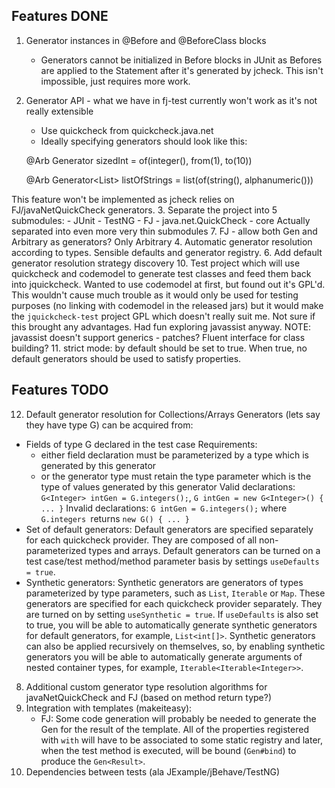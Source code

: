 ## Features DONE
1. Generator instances in @Before and @BeforeClass blocks
    - Generators cannot be initialized in Before blocks in JUnit as Befores are
      applied to the Statement after it's generated by jcheck. This isn't
      impossible, just requires more work.
2. Generator API - what we have in fj-test currently won't work as it's not really extensible
    * Use quickcheck from quickcheck.java.net
    * Ideally specifying generators should look like this:

    @Arb
    Generator<Integer> sizedInt = of(integer(), from(1), to(10))

    @Arb
    Generator<List<String>> listOfStrings = list(of(string(), alphanumeric()))

This feature won't be implemented as jcheck relies on FJ/javaNetQuickCheck generators.
3. Separate the project into 5 submodules:
    - JUnit
    - TestNG
    - FJ
    - java.net.QuickCheck
    - core
Actually separated into even more very thin submodules
7. FJ - allow both Gen and Arbitrary as generators?
Only Arbitrary
4. Automatic generator resolution according to types. Sensible defaults and generator registry.
6. Add default generator resolution strategy discovery
10. Test project which will use quickcheck and codemodel to generate test classes and feed them back into jquickcheck.
    Wanted to use codemodel at first, but found out it's GPL'd. This wouldn't
    cause much trouble as it would only be used for testing purposes (no
    linking with codemodel in the released jars) but it would make the
    `jquickcheck-test` project GPL which doesn't really suit me.
Not sure if this brought any advantages. Had fun exploring javassist anyway.
NOTE: javassist doesn't support generics - patches? Fluent interface for class building?
11. strict mode: by default should be set to true. When true, no default
    generators should be used to satisfy properties.

## Features TODO
12. Default generator resolution for Collections/Arrays
Generators (lets say they have type G) can be acquired from:
* Fields of type G declared in the test case
    Requirements:
    - either field declaration must be parameterized by a type which is generated by this generator
    - or the generator type must retain the type parameter which is the type of values generated by this generator
Valid declarations: `G<Integer> intGen = G.integers();`, `G intGen = new G<Integer>() { ... }`
Invalid declarations: `G intGen = G.integers();` where `G.integers `returns `new G() { ... }`
* Set of default generators:
    Default generators are specified separately for each quickcheck provider. They are composed of all non-parameterized types and arrays.
    Default generators can be turned on a test case/test method/method parameter basis by settings `useDefaults = true`.
* Synthetic generators:
    Synthetic generators are generators of types parameterized by type parameters, such as `List`, `Iterable` or `Map`. These generators
    are specified for each quickcheck provider separately. They are turned on by setting `useSynthetic = true`. If `useDefaults` is also
    set to true, you will be able to automatically generate synthetic generators for default generators, for example, `List<int[]>`.
    Synthetic generators can also be applied recursively on themselves, so, by enabling synthetic generators you will be able to automatically
    generate arguments of nested container types, for example, `Iterable<Iterable<Integer>>`.

8. Additional custom generator type resolution algorithms for javaNetQuickCheck and FJ (based on method return type?)
9. Integration with templates (makeiteasy):
    - FJ: Some code generation will probably be needed to generate the Gen for the result of the template.
          All of the properties registered with `with` will have to be associated to some static registry and later,
          when the test method is executed, will be bound (`Gen#bind`) to produce the `Gen<Result>`.
3. Dependencies between tests (ala JExample/jBehave/TestNG)
